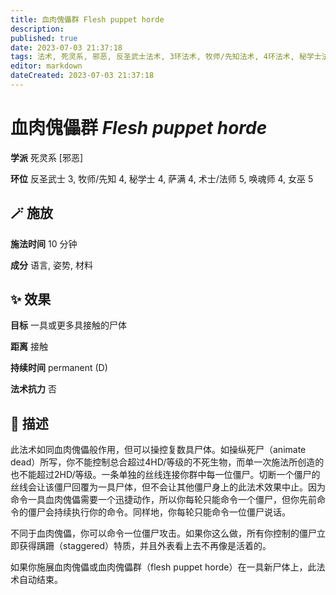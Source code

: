 ```yaml
---
title: 血肉傀儡群 Flesh puppet horde
description: 
published: true
date: 2023-07-03 21:37:18
tags: 法术, 死灵系, 邪恶, 反圣武士法术, 3环法术, 牧师/先知法术, 4环法术, 秘学士法术, 萨满法术, 术士/法师法术, 5环法术, 唤魂师法术, 女巫法术
editor: markdown
dateCreated: 2023-07-03 21:37:18
---
```


# **血肉傀儡群** *Flesh puppet horde*

**学派** 死灵系 \[邪恶\] 

**环位** 反圣武士 3, 牧师/先知 4, 秘学士 4, 萨满 4, 术士/法师 5, 唤魂师 4, 女巫 5

## 🪄 施放

**施法时间** 10 分钟

**成分** 语言, 姿势, 材料

## ✨ 效果 

**目标** 一具或更多具接触的尸体 

**距离** 接触  

**持续时间** permanent (D) 

**法术抗力** 否

## 📖 描述

此法术如同血肉傀儡般作用，但可以操控复数具尸体。如操纵死尸（animate dead）所写，你不能控制总合超过4HD/等级的不死生物，而单一次施法所创造的也不能超过2HD/等级。一条单独的丝线连接你群中每一位僵尸。切断一个僵尸的丝线会让该僵尸回覆为一具尸体，但不会让其他僵尸身上的此法术效果中止。因为命令一具血肉傀儡需要一个迅捷动作，所以你每轮只能命令一个僵尸，但你先前命令的僵尸会持续执行你的命令。同样地，你每轮只能命令一位僵尸说话。

不同于血肉傀儡，你可以命令一位僵尸攻击。如果你这么做，所有你控制的僵尸立即获得蹒跚（staggered）特质，并且外表看上去不再像是活着的。

如果你施展血肉傀儡或血肉傀儡群（flesh puppet horde）在一具新尸体上，此法术自动结束。
    